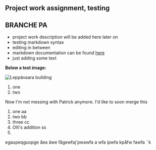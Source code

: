 ﻿Project work assignment, testing
-----------------------

BRANCHE PA
--------------

  - project work description will be added here later on
  - testing markdown syntax
  - editing in between
  - markdown documentation can be found [here]
  - just adding some text

[dillinger.io]: http://dillinger.io/
[here]: http://daringfireball.net/projects/markdown/syntax

**Below a test image:**

![Leppävaara building](http://www.metropolia.fi/fileadmin/user_upload/Hakusivusto/toimipisteet/vanhamaantie6.png)

1. one
123. two

Now I'm not messing with Patrick anymore.
I'd like to soon merge this

1. one aa
123. two  bb 
1. three cc
5. Olli's addition ss
6. 
egaupeqguopge
åea
äwe
fågewfaj'pwawfa
a
wfa
ipwfa
kpåfw
fawfa
¨k
